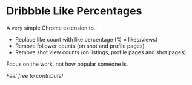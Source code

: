 # Dribbble Like Percentages

A very simple Chrome extension to..

* Replace like count with like percentage (% = likes/views)
* Remove follower counts (on shot and profile pages)
* Remove shot view counts (on listings, profile pages and shot pages)

Focus on the work, not how popular someone is.

*Feel free to contribute!*
